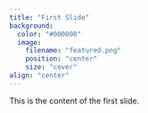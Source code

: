 ```yaml
---
title: "First Slide"
background:
  color: "#000000"
  image:
    filename: "featured.png"
    position: "center"
    size: "cover"
align: "center"
---
```


This is the content of the first slide.
